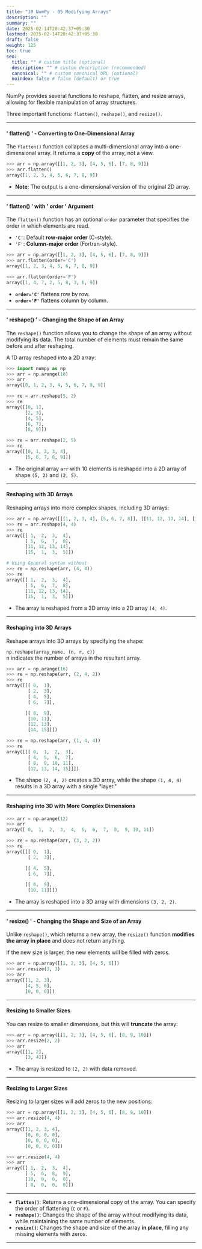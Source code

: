 ```yaml
---
title: "10 NumPy - 05 Modifying Arrays"
description: ""
summary: ""
date: 2025-02-14T20:42:37+05:30
lastmod: 2025-02-14T20:42:37+05:30
draft: false
weight: 125
toc: true
seo:
  title: "" # custom title (optional)
  description: "" # custom description (recommended)
  canonical: "" # custom canonical URL (optional)
  noindex: false # false (default) or true
---
```




NumPy provides several functions to reshape, flatten, and resize arrays, allowing for flexible manipulation of array structures. 

Three important functions: `flatten()`, `reshape()`, and `resize()`.

---

#### ' flatten() ' - Converting to One-Dimensional Array

The `flatten()` function collapses a multi-dimensional array into a one-dimensional array. It returns a **copy** of the array, not a view.

```python
>>> arr = np.array([[1, 2, 3], [4, 5, 6], [7, 8, 9]])
>>> arr.flatten()
array([1, 2, 3, 4, 5, 6, 7, 8, 9])
```

- **Note**: The output is a one-dimensional version of the original 2D array.

---

#### ' flatten() ' with ' order ' Argument

The `flatten()` function has an optional `order` parameter that specifies the order in which elements are read.

- `'C'`: Default **row-major order** (C-style).
- `'F'`: **Column-major order** (Fortran-style).

```python
>>> arr = np.array([[1, 2, 3], [4, 5, 6], [7, 8, 9]])
>>> arr.flatten(order='C')
array([1, 2, 3, 4, 5, 6, 7, 8, 9])

>>> arr.flatten(order='F')
array([1, 4, 7, 2, 5, 8, 3, 6, 9])
```

- **`order='C'`** flattens row by row.
- **`order='F'`** flattens column by column.

---

#### ' reshape() ' - Changing the Shape of an Array

The `reshape()` function allows you to change the shape of an array without modifying its data. The total number of elements must remain the same before and after reshaping.

A 1D array reshaped into a 2D array:

```python
>>> import numpy as np
>>> arr = np.arange(10)
>>> arr
array([0, 1, 2, 3, 4, 5, 6, 7, 8, 9])

>>> re = arr.reshape(5, 2)
>>> re
array([[0, 1],
       [2, 3],
       [4, 5],
       [6, 7],
       [8, 9]])

>>> re = arr.reshape(2, 5)
>>> re
array([[0, 1, 2, 3, 4],
       [5, 6, 7, 8, 9]])
```

- The original array `arr` with 10 elements is reshaped into a 2D array of shape `(5, 2)` and `(2, 5)`.

---

#### Reshaping with 3D Arrays

Reshaping arrays into more complex shapes, including 3D arrays:

```python
>>> arr = np.array([[[1, 2, 3, 4], [5, 6, 7, 8]], [[11, 12, 13, 14], [15, 1, 3, 5]]])
>>> re = arr.reshape(4, 4)
>>> re
array([[ 1,  2,  3,  4],
       [ 5,  6,  7,  8],
       [11, 12, 13, 14],
       [15,  1,  3,  5]])

# Using General syntax without
>>> re = np.reshape(arr, (4, 4))
>>> re
array([[ 1,  2,  3,  4],
       [ 5,  6,  7,  8],
       [11, 12, 13, 14],
       [15,  1,  3,  5]])
```

- The array is reshaped from a 3D array into a 2D array `(4, 4)`.

---

#### Reshaping into 3D Arrays

Reshape arrays into 3D arrays by specifying the shape:

`np.reshape(array_name, (n, r, c))`      
n indicates the number of arrays in the resultant array.

```python
>>> arr = np.arange(16)
>>> re = np.reshape(arr, (2, 4, 2))
>>> re
array([[[ 0,  1],
        [ 2,  3],
        [ 4,  5],
        [ 6,  7]],

       [[ 8,  9],
        [10, 11],
        [12, 13],
        [14, 15]]])

>>> re = np.reshape(arr, (1, 4, 4))
>>> re
array([[[ 0,  1,  2,  3],
        [ 4,  5,  6,  7],
        [ 8,  9, 10, 11],
        [12, 13, 14, 15]]])
```

- The shape `(2, 4, 2)` creates a 3D array, while the shape `(1, 4, 4)` results in a 3D array with a single "layer."

---

#### Reshaping into 3D with More Complex Dimensions

```python
>>> arr = np.arange(12)
>>> arr
array([ 0,  1,  2,  3,  4,  5,  6,  7,  8,  9, 10, 11])

>>> re = np.reshape(arr, (3, 2, 2))
>>> re
array([[[ 0,  1],
        [ 2,  3]],

       [[ 4,  5],
        [ 6,  7]],

       [[ 8,  9],
        [10, 11]]])
```

- The array is reshaped into a 3D array with dimensions `(3, 2, 2)`.

---

#### ' resize() ' - Changing the Shape and Size of an Array

Unlike `reshape()`, which returns a new array, the `resize()` function **modifies the array in place** and does not return anything. 

If the new size is larger, the new elements will be filled with zeros.

```python
>>> arr = np.array([[1, 2, 3], [4, 5, 6]])
>>> arr.resize(3, 3)
>>> arr
array([[1, 2, 3],
       [4, 5, 6],
       [0, 0, 0]])
```

---

#### Resizing to Smaller Sizes

You can resize to smaller dimensions, but this will **truncate** the array:

```python
>>> arr = np.array([[1, 2, 3], [4, 5, 6], [8, 9, 10]])
>>> arr.resize(2, 2)
>>> arr
array([[1, 2],
       [3, 4]])
```

- The array is resized to `(2, 2)` with data removed.

---

#### Resizing to Larger Sizes

Resizing to larger sizes will add zeros to the new positions:

```python
>>> arr = np.array([[1, 2, 3], [4, 5, 6], [8, 9, 10]])
>>> arr.resize(4, 4)
>>> arr
array([[1, 2, 3, 4],
       [0, 0, 0, 0],
       [0, 0, 0, 0],
       [0, 0, 0, 0]])

>>> arr.resize(4, 4)
>>> arr
array([[ 1,  2,  3,  4],
       [ 5,  6,  8,  9],
       [10,  0,  0,  0],
       [ 0,  0,  0,  0]])
```

---

- **`flatten()`**: Returns a one-dimensional copy of the array. You can specify the order of flattening (`C` or `F`).
- **`reshape()`**: Changes the shape of the array without modifying its data, while maintaining the same number of elements.
- **`resize()`**: Changes the shape and size of the array **in place**, filling any missing elements with zeros.

---


